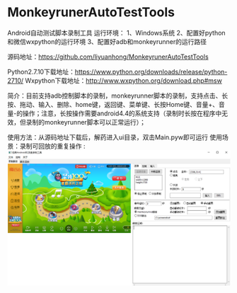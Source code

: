 # MonkeyrunerAutoTestTools 
Android自动测试脚本录制工具
运行环境：
1、Windows系统 
2、配置好python和微信wxpython的运行环境
3、配置好adb和monkeyrunner的运行路径

源码地址：https://github.com/liyuanhong/MonkeyrunerAutoTestTools

Python2.7.10下载地址：https://www.python.org/downloads/release/python-2710/
Wxpython下载地址：http://www.wxpython.org/download.php#msw

简介：目前支持adb控制脚本的录制，monkeyrunner脚本的录制，支持点击、长按、拖动、输入、删除、home键，返回键、菜单键、长按Home键、音量+、音量-的操作；注意，长按操作需要android4.4的系统支持（录制时长按在程序中无效，但录制的monkeyrunner脚本可以正常运行）；

使用方法：从源码地址下载后，解药进入ui目录，双击Main.pyw即可运行
使用场景：录制可回放的重复操作
:![](res/startPage.png) 